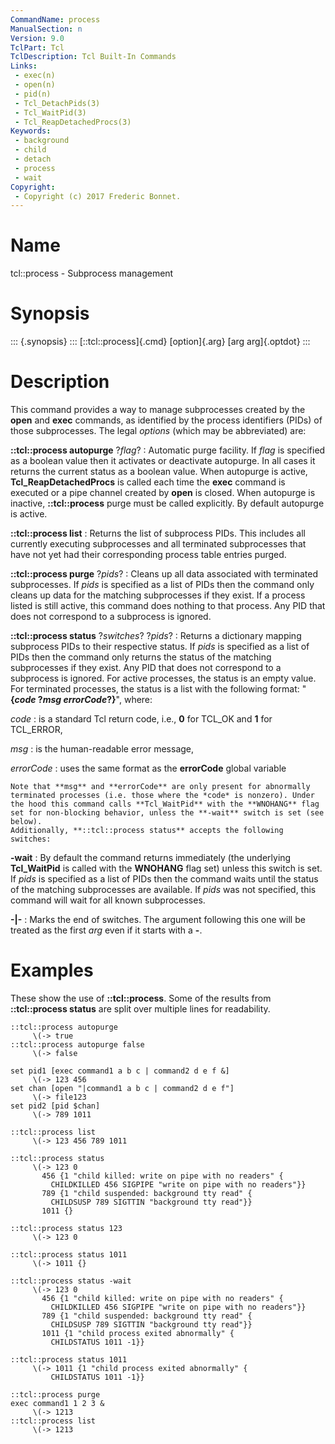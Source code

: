```yaml
---
CommandName: process
ManualSection: n
Version: 9.0
TclPart: Tcl
TclDescription: Tcl Built-In Commands
Links:
 - exec(n)
 - open(n)
 - pid(n)
 - Tcl_DetachPids(3)
 - Tcl_WaitPid(3)
 - Tcl_ReapDetachedProcs(3)
Keywords:
 - background
 - child
 - detach
 - process
 - wait
Copyright:
 - Copyright (c) 2017 Frederic Bonnet.
---
```


# Name

tcl::process - Subprocess management

# Synopsis

::: {.synopsis} :::
[::tcl::process]{.cmd} [option]{.arg} [arg arg]{.optdot}
:::

# Description

This command provides a way to manage subprocesses created by the **open** and **exec** commands, as identified by the process identifiers (PIDs) of those subprocesses. The legal *options* (which may be abbreviated) are:

**::tcl::process autopurge** ?*flag*?
: Automatic purge facility. If *flag* is specified as a boolean value then it activates or deactivate autopurge. In all cases it returns the current status as a boolean value. When autopurge is active, **Tcl_ReapDetachedProcs** is called each time the **exec** command is executed or a pipe channel created by **open** is closed. When autopurge is inactive, **::tcl::process** purge must be called explicitly. By default autopurge is active.

**::tcl::process list**
: Returns the list of subprocess PIDs. This includes all currently executing subprocesses and all terminated subprocesses that have not yet had their corresponding process table entries purged.

**::tcl::process purge** ?*pids*?
: Cleans up all data associated with terminated subprocesses. If *pids* is specified as a list of PIDs then the command only cleans up data for the matching subprocesses if they exist. If a process listed is still active, this command does nothing to that process. Any PID that does not correspond to a subprocess is ignored.

**::tcl::process status** ?*switches*? ?*pids*?
: Returns a dictionary mapping subprocess PIDs to their respective status. If *pids* is specified as a list of PIDs then the command only returns the status of the matching subprocesses if they exist. Any PID that does not correspond to a subprocess is ignored. For active processes, the status is an empty value. For terminated processes, the status is a list with the following format: "**{***code* ?*msg errorCode*?**}**", where:

*code*
: is a standard Tcl return code, i.e., **0** for TCL_OK and **1** for TCL_ERROR,

*msg*
: is the human-readable error message,

*errorCode*
: uses the same format as the **errorCode** global variable

    Note that **msg** and **errorCode** are only present for abnormally terminated processes (i.e. those where the *code* is nonzero). Under the hood this command calls **Tcl_WaitPid** with the **WNOHANG** flag set for non-blocking behavior, unless the **-wait** switch is set (see below).
    Additionally, **::tcl::process status** accepts the following switches:

**-wait**
: By default the command returns immediately (the underlying **Tcl_WaitPid** is called with the **WNOHANG** flag set) unless this switch is set. If *pids* is specified as a list of PIDs then the command waits until the status of the matching subprocesses are available. If *pids* was not specified, this command will wait for all known subprocesses.

**-\|-**
: Marks the end of switches.  The argument following this one will be treated as the first *arg* even if it starts with a **-**.



# Examples

These show the use of **::tcl::process**. Some of the results from **::tcl::process status** are split over multiple lines for readability.

```
::tcl::process autopurge
     \(-> true
::tcl::process autopurge false
     \(-> false

set pid1 [exec command1 a b c | command2 d e f &]
     \(-> 123 456
set chan [open "|command1 a b c | command2 d e f"]
     \(-> file123
set pid2 [pid $chan]
     \(-> 789 1011

::tcl::process list
     \(-> 123 456 789 1011

::tcl::process status
     \(-> 123 0
       456 {1 "child killed: write on pipe with no readers" {
         CHILDKILLED 456 SIGPIPE "write on pipe with no readers"}}
       789 {1 "child suspended: background tty read" {
         CHILDSUSP 789 SIGTTIN "background tty read"}}
       1011 {}

::tcl::process status 123
     \(-> 123 0

::tcl::process status 1011
     \(-> 1011 {}

::tcl::process status -wait
     \(-> 123 0
       456 {1 "child killed: write on pipe with no readers" {
         CHILDKILLED 456 SIGPIPE "write on pipe with no readers"}}
       789 {1 "child suspended: background tty read" {
         CHILDSUSP 789 SIGTTIN "background tty read"}}
       1011 {1 "child process exited abnormally" {
         CHILDSTATUS 1011 -1}}

::tcl::process status 1011
     \(-> 1011 {1 "child process exited abnormally" {
         CHILDSTATUS 1011 -1}}

::tcl::process purge
exec command1 1 2 3 &
     \(-> 1213
::tcl::process list
     \(-> 1213
```

